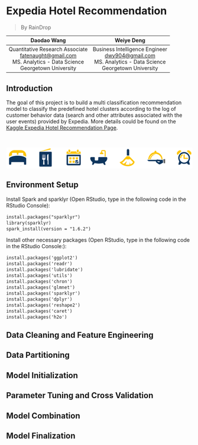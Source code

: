 # Expedia Hotel Recommendation
> By RainDrop

| Daodao Wang| Weiye Deng |
|    :---:    |     :---:  | 
| Quantitative Research Associate <br /> fatenaught@gmail.com <br /> MS. Analytics - Data Science <br /> Georgetown University | Business Intelligence Engineer  <br /> dwy904@gmail.com <br /> MS. Analytics - Data Science <br /> Georgetown University|

## Introduction

The goal of this project is to build a multi classification recommendation model to classify the predefined hotel clusters according to the log of customer behavior data (search and other attributes associated with the user events) provided by Expedia. More details could be found on the [Kaggle Expedia Hotel Recommendation Page](https://www.kaggle.com/c/expedia-hotel-recommendations). 

<br />

![](https://github.com/dwy904/RainDrop_ExpediaRecommendation/blob/master/expedia_icons.png)



## Environment Setup

Install Spark and sparklyr (Open RStudio, type in the following code in the RStudio Console):
```
install.packages("sparklyr")
library(sparklyr)
spark_install(version = "1.6.2")
```
Install other necessary packages (Open RStudio, type in the following code in the RStudio Console:):

```
install.packages('ggplot2')
install.packages('readr')
install.packages('lubridate')
install.packages('utils')
install.packages('chron')
install.packages('glmnet')
install.packages('sparklyr')
install.packages('dplyr')
install.packages('reshape2')
install.packages('caret')
install.packages('h2o')
```

## Data Cleaning and Feature Engineering

## Data Partitioning

## Model Initialization

## Parameter Tuning and Cross Validation

## Model Combination

## Model Finalization


